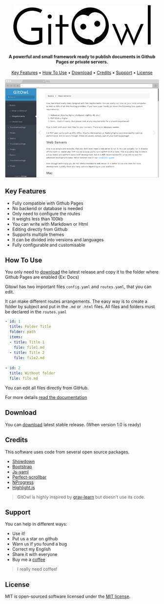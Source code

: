 <h1 align="center">
  <a href="https://facuz.github.io/gitowl"><img src="docs/themes/default/img/logo-dark.png" alt="Gitowl" width="450"></a>
  <br>
</h1>

<h4 align="center">A powerful and small framework ready to publish documents in Github Pages or private servers.</h4>

<p align="center">
  <a href="#key-features">Key Features</a> •
  <a href="#how-to-use">How To Use</a> •
  <a href="#download">Download</a> •
  <a href="#credits">Credits</a> •
  <a href="#related">Support</a> •
  <a href="#license">License</a>
</p>

<div align="center">
  <img src="docs/themes/default/img/demo.png" alt="GitOwl">
</div>

## Key Features

* Fully compatible with Github Pages
* No backend or database is needed
* Only need to configure the routes
* It weighs less than 100kb
* You can write with Markdown or Html
* Editing directly from Github
* Supports multiple themes
* It can be divided into versions and languages
* Fully configurable and customisable

## How To Use

You only need to [download](#) the latest release and copy it to the folder where Github Pages are enabled (Ex: Docs)

Gitowl has two important files `config.yaml` and `routes.yaml`, that you can edit.

It can make different routes arrangements. The easy way is to create a folder by subject and put in the `.md` or `.html` files. All files and folders must be declared in the `routes.yaml`

```yaml
- id: 1
  title: Folder Title
  folder: path
  items:
  - title: Title 1
    file: file1.md
  - title: Title 2
    file: file2.md

- id: 2
  title: Without folder
  file: file.md
```
You can edit all files directly from GitHub.

For more details [read the documentation](#)

## Download

You can [download](#) latest stable release. (When version 1.0 is ready)

## Credits

This software uses code from several open source packages.

- [Showdown](http://showdownjs.github.io/showdown/)
- [Bootstrap](https://getbootstrap.com/)
- [Js-yaml](https://github.com/nodeca/js-yaml)
- [Perfect-scrollbar](https://github.com/utatti/perfect-scrollbar)
- [NProgress](https://github.com/rstacruz/nprogress)
- [Highlight.js](https://highlightjs.org/)

> GitOwl is highly inspired by [grav-learn](https://github.com/getgrav/grav-learn) but doesn't use its code.

## Support

You can help in different ways:

- Use it!
- Put us a star on github
- Warn us if you found a bug
- Correct my English
- Share it with everyone
- Buy me a [coffee](https://www.paypal.me/FaCuZ)

> I really need coffee!

## License

MIT is open-sourced software licensed under the [MIT license](http://opensource.org/licenses/MIT).